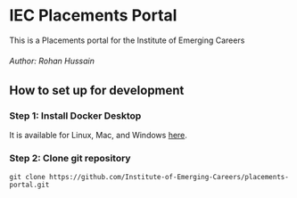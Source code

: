 # IEC Placements Portal
This is a Placements portal for the Institute of Emerging Careers
###### Author: Rohan Hussain

## How to set up for development
### Step 1: Install Docker Desktop
It is available for Linux, Mac, and Windows [here](https://docs.docker.com/engine/install/).
### Step 2: Clone git repository
`git clone https://github.com/Institute-of-Emerging-Careers/placements-portal.git`
